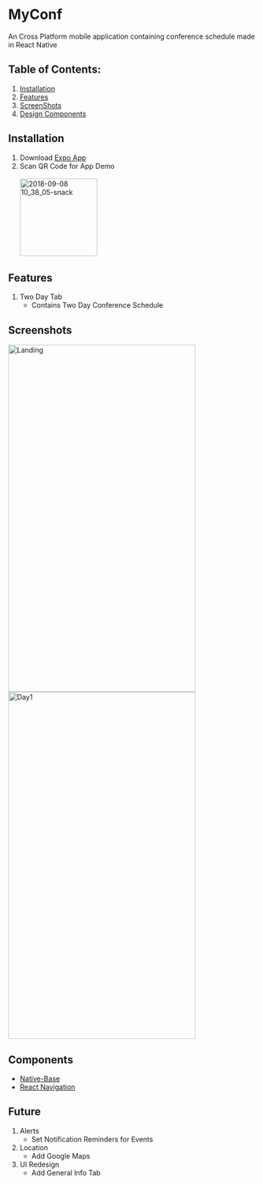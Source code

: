 # MyConf
An Cross Platform mobile application containing conference schedule made in React Native

## Table of Contents: 
1. [Installation](https://github.com/Sabihashaik/MyConf#installation)
2. [Features](https://github.com/Sabihashaik/MyConf#features)
3. [ScreenShots](https://github.com/Sabihashaik/MyConf#screenshots)
4. [Design Components](https://github.com/Sabihashaik/MyConf#DesignComponents)

## Installation
1. Download [Expo App](https://expo.io/) 
2. Scan QR Code for App Demo<br><br>
   <img width="157" alt="2018-09-08 10_38_05-snack" src="https://user-images.githubusercontent.com/21033484/45251224-8b911a00-b353-11e8-81ca-a0076d07df1c.png">

## Features
1. Two Day Tab
   * Contains Two Day Conference Schedule 

## Screenshots
<img src="https://i.imgur.com/0e4Jm0X.jpg" alt="Landing" width="380" height="704">  <img src="https://i.imgur.com/eTJHk6f.jpg" alt="Day1" width="380" height="704">

## Components
 * [Native-Base ](https://nativebase.io/)
 * [React Navigation](https://reactnavigation.org/)

## Future
1. Alerts
    * Set Notification Reminders for Events
2. Location
     * Add Google Maps 
3. UI Redesign
    * Add General Info Tab 
